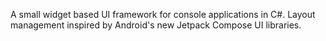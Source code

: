 A small widget based UI framework for console applications in C#. Layout management inspired by Android's new Jetpack Compose UI libraries.